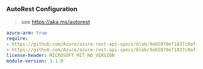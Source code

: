 ### AutoRest Configuration

> see https://aka.ms/autorest

``` yaml
azure-arm: true
require:
- https://github.com/Azure/azure-rest-api-specs/blob/9a65970ef1837c0af1800c906aa365ba95871b26/specification/app/resource-manager/readme.md
- https://github.com/Azure/azure-rest-api-specs/blob/9a65970ef1837c0af1800c906aa365ba95871b26/specification/app/resource-manager/readme.go.md
license-header: MICROSOFT_MIT_NO_VERSION
module-version: 1.1.0

```